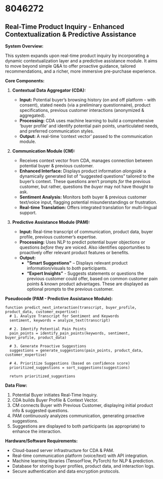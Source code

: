 # 8046272

## Real-Time Product Inquiry - Enhanced Contextualization & Predictive Assistance

**System Overview:**

This system expands upon real-time product inquiry by incorporating a dynamic contextualization layer and a predictive assistance module. It aims to move beyond simple Q&A to offer proactive guidance, tailored recommendations, and a richer, more immersive pre-purchase experience. 

**Core Components:**

1.  **Contextual Data Aggregator (CDA):**
    *   **Input:** Potential buyer’s browsing history (on and off platform - with consent), stated needs (via a preliminary questionnaire), product specifications, previous customer interactions (anonymized & aggregated).
    *   **Processing:** CDA uses machine learning to build a comprehensive ‘buyer profile’ and identify potential pain points, unarticulated needs, and preferred communication styles.
    *   **Output:**  A real-time ‘context vector’ passed to the communication module.

2.  **Communication Module (CM):**
    *   Receives context vector from CDA, manages connection between potential buyer & previous customer.
    *   **Enhanced Interface:** Displays product information *alongside* a dynamically generated list of “suggested questions” tailored to the buyer’s context. These questions aren’t prompts *for* the previous customer, but rather, questions the *buyer* may not have thought to ask.
    *   **Sentiment Analysis:**  Monitors both buyer & previous customer text/voice input, flagging potential misunderstandings or frustration.
    *   **Real-time Translation:** Offers integrated translation for multi-lingual support.

3.  **Predictive Assistance Module (PAM):**
    *   **Input:** Real-time transcript of communication, product data, buyer profile, previous customer’s expertise.
    *   **Processing:** Uses NLP to predict potential buyer objections or questions *before* they are voiced.  Also identifies opportunities to proactively offer relevant product features or benefits. 
    *   **Output:** 
        *   **"Smart Suggestions"** –  Displays relevant product information/visuals to *both* participants.
        *   **“Expert Insights”** - Suggests statements or questions the previous customer could offer, based on common customer pain points & known product advantages. These are displayed as optional prompts to the previous customer.

**Pseudocode (PAM - Predictive Assistance Module):**

```
function predict_next_interaction(transcript, buyer_profile, product_data, customer_expertise):
  # 1. Analyze Transcript for Sentiment and Keywords
  sentiment, keywords = analyze_text(transcript)

  # 2. Identify Potential Pain Points
  pain_points = identify_pain_points(keywords, sentiment, buyer_profile, product_data)

  # 3. Generate Proactive Suggestions
  suggestions = generate_suggestions(pain_points, product_data, customer_expertise)

  # 4. Prioritize Suggestions (based on confidence score)
  prioritized_suggestions = sort_suggestions(suggestions)

  return prioritized_suggestions
```

**Data Flow:**

1.  Potential Buyer initiates Real-Time Inquiry.
2.  CDA builds Buyer Profile & Context Vector.
3.  CM connects Buyer with Previous Customer, displaying initial product info & suggested questions.
4.  PAM continuously analyzes communication, generating proactive suggestions.
5.  Suggestions are displayed to both participants (as appropriate) to enhance the interaction.

**Hardware/Software Requirements:**

*   Cloud-based server infrastructure for CDA & PAM.
*   Real-time communication platform (voice/text) with API integration.
*   Machine learning libraries (TensorFlow, PyTorch) for NLP & prediction.
*   Database for storing buyer profiles, product data, and interaction logs.
*   Secure authentication and data encryption protocols.